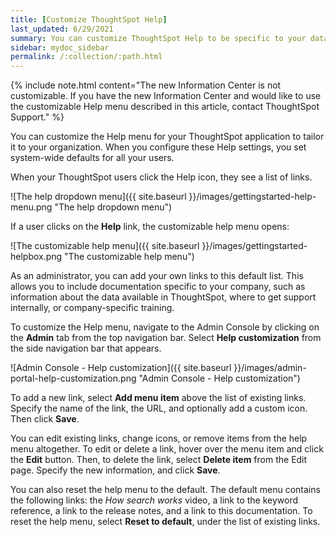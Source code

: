 ```yaml
---
title: [Customize ThoughtSpot Help]
last_updated: 6/29/2021
summary: You can customize ThoughtSpot Help to be specific to your data, examples, and documentation.
sidebar: mydoc_sidebar
permalink: /:collection/:path.html
---
```

{% include note.html content="The new Information Center is not customizable. If you have the new Information Center and would like to use the customizable Help menu described in this article, contact ThoughtSpot Support." %}

You can customize the Help menu for your ThoughtSpot application to tailor it to your
organization. When you configure these Help settings, you set system-wide defaults for all your
users.

When your ThoughtSpot users click the Help icon, they see a list of links.

![The help dropdown menu]({{ site.baseurl }}/images/gettingstarted-help-menu.png "The help dropdown menu")

If a user clicks on the **Help** link, the customizable help menu opens:

![The customizable help menu]({{ site.baseurl }}/images/gettingstarted-helpbox.png "The customizable help menu")

As an administrator, you can add your own links to this default list. This allows you to
include documentation specific to your company, such as information about the
data available in ThoughtSpot, where to get support internally, or
company-specific training.

To customize the Help menu, navigate to the Admin Console by clicking on the **Admin** tab from the top navigation bar. Select **Help customization** from the side navigation bar that appears.

![Admin Console - Help customization]({{ site.baseurl }}/images/admin-portal-help-customization.png "Admin Console - Help customization")

To add a new link, select **Add menu item** above the list of existing links. Specify the name of the link, the URL, and optionally add a custom icon. Then click **Save**.

You can edit existing links, change icons, or remove items from the help menu altogether. To edit or delete a link, hover over the menu item and click the **Edit** button. Then, to delete the link, select **Delete item** from the Edit page. Specify the new information, and click **Save**.

You can also reset the help menu to the default. The default menu contains the following links: the *How search works* video, a link to the keyword reference, a link to the release notes, and a link to this documentation. To reset the help menu, select **Reset to default**, under the list of existing links.
